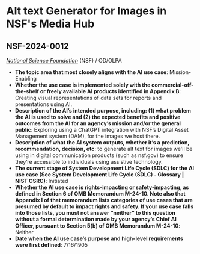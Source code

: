 # Alt text Generator for Images in NSF's Media Hub
## NSF-2024-0012
_[National Science Foundation](<../3_agency/National Science Foundation.md>)_ (NSF) / OD/OLPA


+ **The topic area that most closely aligns with the AI use case**: Mission-Enabling
+ **Whether the use case is implemented solely with the commercial-off-the-shelf or freely available AI products identified in Appendix B**: Creating visual representations of data sets for reports and presentations using AI.
+ **Description of the AI’s intended purpose, including: (1) what problem the AI is used to solve and (2) the expected benefits and positive outcomes from the AI for an agency’s mission and/or the general public**: Exploring using a ChatGPT integration with NSF’s Digital Asset Management system (DAM), for the images we host there.
+ **Description of what the AI system outputs, whether it’s a prediction, recommendation, decision, etc**: to generate alt text for images we'll be using in digital communication products (such as nsf.gov) to ensure they’re accessible to individuals using assistive technology.
+ **The current stage of System Development Life Cycle (SDLC) for the AI use case (See System Development Life Cycle (SDLC) - Glossary | NIST CSRC)**: Initiated
+ **Whether the AI use case is rights-impacting or safety-impacting, as defined in Section 6 of OMB Memorandum M-24-10. Note also that Appendix I of that memorandum lists categories of use cases that are presumed by default to impact rights and safety. If your use case falls into those lists, you must not answer “neither” to this question without a formal determination made by your agency’s Chief AI Officer, pursuant to Section 5(b) of OMB Memorandum M-24-10**: Neither
+ **Date when the AI use case’s purpose and high-level requirements were first defined**: 7/16/1905